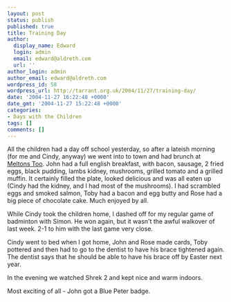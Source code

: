 ```yaml
---
layout: post
status: publish
published: true
title: Training Day
author:
  display_name: Edward
  login: admin
  email: edward@aldreth.com
  url: ''
author_login: admin
author_email: edward@aldreth.com
wordpress_id: 58
wordpress_url: http://tarrant.org.uk/2004/11/27/training-day/
date: '2004-11-27 16:22:48 +0000'
date_gmt: '2004-11-27 15:22:48 +0000'
categories:
- Days with the Children
tags: []
comments: []
---
```

<p>All the children had a day off school yesterday, so after a lateish morning (for me and Cindy, anyway) we went into to town and had brunch at <a href="http://www.meltonstoo.co.uk/">Meltons Too</a>.  John had a full english breakfast, with bacon, sausage, 2 fried eggs, black pudding, lambs kidney, mushrooms, grilled tomato and a grilled muffin.  It certainly filled the plate, looked delicious and was all eaten up (Cindy had the kidney, and I had most of the mushrooms).  I had scrambled eggs and smoked salmon, Toby had a bacon and egg butty and Rose had a big piece of chocolate cake.  Much enjoyed by all.</p>
<p>While Cindy took the children home, I dashed off for my regular game of badminton with Simon.  He won again, but it wasn't the awful walkover of last week.  2-1 to him with the last game very close.</p>
<p>Cindy went to bed when I got home, John and Rose made cards, Toby pottered and then had to go to the dentist to have his brace tightened again.  The dentist says that he should be able to have his brace off by Easter next year.</p>
<p>In the evening we watched Shrek 2 and kept nice and warm indoors.</p>
<p>Most exciting of all - John got a Blue Peter badge.</p>
